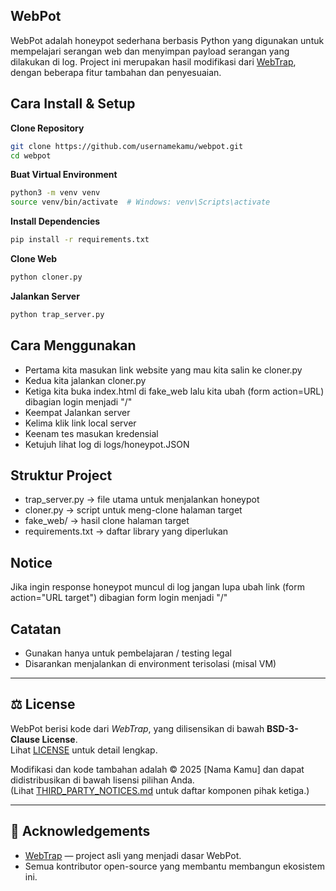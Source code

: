 ## WebPot

WebPot adalah honeypot sederhana berbasis Python yang digunakan untuk mempelajari serangan web dan menyimpan payload serangan yang dilakukan di log.
Project ini merupakan hasil modifikasi dari [WebTrap](https://github.com/IllusiveNetworks-Labs/WebTrap), dengan beberapa fitur tambahan dan penyesuaian.

## Cara Install & Setup

**Clone Repository**
```bash
git clone https://github.com/usernamekamu/webpot.git
cd webpot
```

**Buat Virtual Environment**
```bash
python3 -m venv venv
source venv/bin/activate  # Windows: venv\Scripts\activate
```

**Install Dependencies**
```bash
pip install -r requirements.txt
```

**Clone Web**
```bash
python cloner.py
```

**Jalankan Server**
```bash
python trap_server.py
```

## Cara Menggunakan
- Pertama kita masukan link website yang mau kita salin ke cloner.py
- Kedua kita jalankan cloner.py
- Ketiga kita buka index.html di fake_web lalu kita ubah (form action=URL) dibagian login menjadi "/"
- Keempat Jalankan server 
- Kelima klik link local server
- Keenam tes masukan kredensial
- Ketujuh lihat log di logs/honeypot.JSON

## Struktur Project
- trap_server.py → file utama untuk menjalankan honeypot
- cloner.py → script untuk meng-clone halaman target
- fake_web/ → hasil clone halaman target
- requirements.txt → daftar library yang diperlukan

## Notice
Jika ingin response honeypot muncul di log jangan lupa ubah link (form action="URL target") dibagian form login menjadi "/"

## Catatan
- Gunakan hanya untuk pembelajaran / testing legal
- Disarankan menjalankan di environment terisolasi (misal VM)


---

## ⚖️ License

WebPot berisi kode dari *WebTrap*, yang dilisensikan di bawah **BSD-3-Clause License**.  
Lihat [LICENSE](LICENSE) untuk detail lengkap.

Modifikasi dan kode tambahan adalah © 2025 [Nama Kamu] dan dapat didistribusikan di bawah lisensi pilihan Anda.  
(Lihat [THIRD_PARTY_NOTICES.md](THIRD_PARTY_NOTICES.md) untuk daftar komponen pihak ketiga.)

---

## 🙏 Acknowledgements

- [WebTrap](https://github.com/IllusiveNetworks-Labs/WebTrap) — project asli yang menjadi dasar WebPot.
- Semua kontributor open-source yang membantu membangun ekosistem ini.

